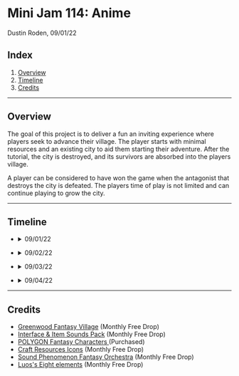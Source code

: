 # Mini Jam 114: Anime
Dustin Roden, 09/01/22

## Index
1. [Overview](#overview)
2. [Timeline](#timeline)
3. [Credits](#credits)

---

## Overview
The goal of this project is to deliver a fun an inviting experience where players seek to advance their village. The player starts with minimal resources and an existing city to aid them starting their adventure. After the tutorial, the city is destroyed, and its survivors are absorbed into the players village.

A player can be considered to have won the game when the antagonist that destroys the city is defeated. The players time of play is not limited and can continue playing to grow the city.

---

## Timeline
* <details>
    <summary>09/01/22</summary>

    * Planning

        * Create markdown document.
        * Create list of desired assets.
        * Scope out players journey.
        * Scope out primary game play loop.

    * Acquire Assets

        * Distill list of desired assets to only used assets.
        * Attribute assets in markdown document.

    * Create Project

        * Choose game engine (UE5).
        * Create and name project in game engine.
        * Organize folder structure.

    * Setup Testing Scene

        * Create testing level in game engine.
        * Add chosen 3d assets to scene.
        * Create initial build to verify scene and assets.
</details>

* <details>
    <summary>09/02/22</summary>

    * Create player controller.
    * Create initial user interface.
    * Implement initial game play loop.
    * Create testing build and verify primary game play loop.
    * Create primary play level.
    * Block out and build tutorial village.
    * Allocate play area.
</details>

* <details>
    <summary>09/03/22</summary>

    * Finalize primary game play loop.
    * Replace block out of tutorial village with 3d assets.
    * Create ai controller for villagers.
    * Replace debug ui with ui assets.
    * Create main menu screen.
    * Create options menu and link to main menu.
    * Create pause menu and link with options menu.
    * Create save file.
    * Create enemy ai.
    * Create test build.
</details>

* <details>
    <summary>09/04/22</summary>

    * Verify build.
    * Evaluate build for bugs and resolve based on severity.
    * Finalize build and package.
    * Upload and submit build to [jam upload.](https://itch.io/jam/mini-jam-114-anime)
</details>

---

## Credits
* [Greenwood Fantasy Village](https://unrealengine.com/marketplace/en-US/product/resubmission-for-release-greenwood-fantasy-village) (Monthly Free Drop)
* [Interface & Item Sounds Pack](https://unrealengine.com/marketplace/en-US/product/interface-item-sounds-pack) (Monthly Free Drop)
* [POLYGON Fantasy Characters
](https://www.unrealengine.com/marketplace/en-US/product/polygon-fantasy-characters) (Purchased)
* [Craft Resources Icons](https://www.unrealengine.com/marketplace/en-US/product/8aa54965c2f64b04810ec8d75cdf9c24) (Monthly Free Drop)
* [Sound Phenomenon Fantasy Orchestra](https://www.unrealengine.com/marketplace/en-US/product/fantasy-orchestral-music) (Monthly Free Drop)
* [Luos's Eight elements](https://www.unrealengine.com/marketplace/en-US/product/luos-s-eight-elements) (Monthly Free Drop)